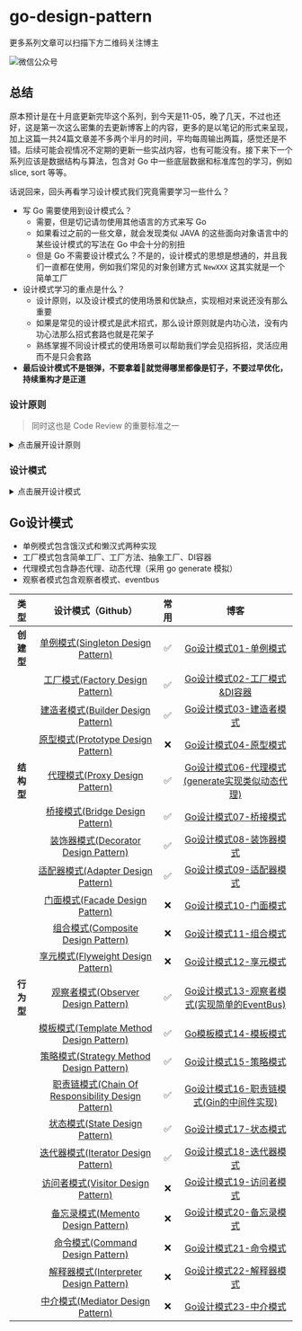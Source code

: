 # go-design-pattern

更多系列文章可以扫描下方二维码关注博主

![微信公众号](https://mohuishou-blog-sz.oss-cn-shenzhen.aliyuncs.com/custom/wechat_white.png)

## 总结

原本预计是在十月底更新完毕这个系列，到今天是11-05，晚了几天，不过也还好，这是第一次这么密集的去更新博客上的内容，更多的是以笔记的形式来呈现，加上这篇一共24篇文章差不多两个半月的时间，平均每周输出两篇，感觉还是不错。后续可能会视情况不定期的更新一些实战内容，也有可能没有。接下来下一个系列应该是数据结构与算法，包含对 Go 中一些底层数据和标准库包的学习，例如 slice, sort 等等。

话说回来，回头再看学习设计模式我们究竟需要学习一些什么？

-   写 Go 需要使用到设计模式么？
    -   需要，但是切记请勿使用其他语言的方式来写 Go
    -   如果看过之前的一些文章，就会发现类似 JAVA 的这些面向对象语言中的某些设计模式的写法在 Go 中会十分的别扭
    -   但是 Go 不需要设计模式么？不是的，设计模式的思想是想通的，并且我们一直都在使用，例如我们常见的对象创建方式 `NewXXX` 这其实就是一个简单工厂
-   设计模式学习的重点是什么？
    -   设计原则，以及设计模式的使用场景和优缺点，实现相对来说还没有那么重要
    -   如果是常见的设计模式是武术招式，那么设计原则就是内功心法，没有内功心法那么招式套路也就是花架子
    -   熟练掌握不同设计模式的使用场景可以帮助我们学会见招拆招，灵活应用而不是只会套路
-   **最后设计模式不是银弹，不要拿着🔨就觉得哪里都像是钉子，不要过早优化，持续重构才是正道**

### 设计原则

> 同时这也是 Code Review 的重要标准之一

<details>
 <summary>点击展开设计原则</summary>

 ![设计原则](imgs/img01.jpg)

</details>

### 设计模式

<details>
 <summary>点击展开设计模式</summary>

 ![设计模式](imgs/img02.jpg)

</details>



## Go设计模式

-   单例模式包含饿汉式和懒汉式两种实现
-   工厂模式包含简单工厂、工厂方法、抽象工厂、DI容器
-   代理模式包含静态代理、动态代理（采用 go generate 模拟）
-   观察者模式包含观察者模式、eventbus

|  **类型**  |                                                  **设计模式（Github）**                                                   | **常用** |                                       **博客**                                        |
| :--------: | :-----------------------------------------------------------------------------------------------------------------------: | :------: | :-----------------------------------------------------------------------------------: |
| **创建型** |       [单例模式(Singleton Design Pattern)](https://github.com/mohuishou/go-design-pattern/blob/master/01_singleton)       |    ✅     |            [Go设计模式01-单例模式](https://blog.csdn.net/weixin_38805083/category_11437054.html)            |
|            |         [工厂模式(Factory Design Pattern)](https://github.com/mohuishou/go-design-pattern/blob/master/02_factory)         |    ✅     |         [Go设计模式02-工厂模式&DI容器](https://blog.csdn.net/weixin_38805083/category_11437054.html)          |
|            |        [建造者模式(Builder Design Pattern)](https://github.com/mohuishou/go-design-pattern/blob/master/03_builder)        |    ✅     |            [Go设计模式03-建造者模式](https://blog.csdn.net/weixin_38805083/category_11437054.html)            |
|            |       [原型模式(Prototype Design Pattern)](https://github.com/mohuishou/go-design-pattern/blob/master/04_prototype)       |    ❌     |            [Go设计模式04-原型模式](https://blog.csdn.net/weixin_38805083/category_11437054.html)            |
| **结构型** |           [代理模式(Proxy Design Pattern)](https://github.com/mohuishou/go-design-pattern/blob/master/05_proxy)           |    ✅     | [Go设计模式06-代理模式(generate实现类似动态代理)](https://blog.csdn.net/weixin_38805083/category_11437054.html) |
|            |          [桥接模式(Bridge Design Pattern)](https://github.com/mohuishou/go-design-pattern/blob/master/06_bridge)          |    ✅     |             [Go设计模式07-桥接模式](https://blog.csdn.net/weixin_38805083/category_11437054.html)              |
|            |      [装饰器模式(Decorator Design Pattern)](https://github.com/mohuishou/go-design-pattern/blob/master/07_decorator)      |    ✅     |           [Go设计模式08-装饰器模式](https://blog.csdn.net/weixin_38805083/category_11437054.html)           |
|            |        [适配器模式(Adapter Design Pattern)](https://github.com/mohuishou/go-design-pattern/blob/master/08_adapter)        |    ✅     |            [Go设计模式09-适配器模式](https://blog.csdn.net/weixin_38805083/category_11437054.html)            |
|            |          [门面模式(Facade Design Pattern)](https://github.com/mohuishou/go-design-pattern/blob/master/09_facade)          |    ❌     |             [Go设计模式10-门面模式](https://blog.csdn.net/weixin_38805083/category_11437054.html)              |
|            |       [组合模式(Composite Design Pattern)](https://github.com/mohuishou/go-design-pattern/blob/master/10_composite)       |    ❌     |            [Go设计模式11-组合模式](https://blog.csdn.net/weixin_38805083/category_11437054.html)            |
|            |       [享元模式(Flyweight Design Pattern)](https://github.com/mohuishou/go-design-pattern/blob/master/11_flyweight)       |    ❌     |            [Go设计模式12-享元模式](https://blog.csdn.net/weixin_38805083/category_11437054.html)            |
| **行为型** |       [观察者模式(Observer Design Pattern)](https://github.com/mohuishou/go-design-pattern/blob/master/12_observer)       |    ✅     | [Go设计模式13-观察者模式(实现简单的EventBus)](https://blog.csdn.net/weixin_38805083/category_11437054.html)  |
|            |    [模板模式(Template Method Design Pattern)](https://github.com/mohuishou/go-design-pattern/blob/master/13_template)     |    ✅     |            [Go模板模式14-模板模式](https://blog.csdn.net/weixin_38805083/category_11437054.html)             |
|            |    [策略模式(Strategy Method Design Pattern)](https://github.com/mohuishou/go-design-pattern/blob/master/14_strategy)     |    ✅     |            [Go设计模式15-策略模式](https://blog.csdn.net/weixin_38805083/category_11437054.html)             |
|            | [职责链模式(Chain Of Responsibility Design Pattern)](https://github.com/mohuishou/go-design-pattern/blob/master/15_chain) |    ✅     |    [Go设计模式16-职责链模式(Gin的中间件实现)](https://blog.csdn.net/weixin_38805083/category_11437054.html)     |
|            |           [状态模式(State Design Pattern)](https://github.com/mohuishou/go-design-pattern/blob/master/16_state)           |    ✅     |              [Go设计模式17-状态模式](https://blog.csdn.net/weixin_38805083/category_11437054.html)              |
|            |       [迭代器模式(Iterator Design Pattern)](https://github.com/mohuishou/go-design-pattern/blob/master/17_iterator)       |    ✅     |           [Go设计模式18-迭代器模式](https://blog.csdn.net/weixin_38805083/category_11437054.html)            |
|            |  [访问者模式(Visitor Design Pattern)](https://github.com/mohuishou/go-design-pattern/blob/master/18_visitor/visitor.go)   |    ❌     |            [Go设计模式19-访问者模式](https://blog.csdn.net/weixin_38805083/category_11437054.html)            |
|            |        [备忘录模式(Memento Design Pattern)](https://github.com/mohuishou/go-design-pattern/blob/master/19_memento)        |    ❌     |            [Go设计模式20-备忘录模式](https://blog.csdn.net/weixin_38805083/category_11437054.html)            |
|            |         [命令模式(Command Design Pattern)](https://github.com/mohuishou/go-design-pattern/blob/master/20_command)         |    ❌     |             [Go设计模式21-命令模式](https://blog.csdn.net/weixin_38805083/category_11437054.html)             |
|            |    [解释器模式(Interpreter Design Pattern)](https://github.com/mohuishou/go-design-pattern/blob/master/21_interpreter)    |    ❌     |          [Go设计模式22-解释器模式](https://blog.csdn.net/weixin_38805083/category_11437054.html)          |
|            |        [中介模式(Mediator Design Pattern)](https://github.com/mohuishou/go-design-pattern/blob/master/22_mediator)        |    ❌     |            [Go设计模式23-中介模式](https://blog.csdn.net/weixin_38805083/category_11437054.html)             |